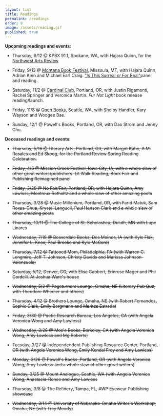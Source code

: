 ```yaml
---
layout: list
title: Readings
permalink: /readings
order: 9
image: /assets/reading.gif
published: true
---
```

**Upcoming readings and events:**

- Thursday, 9/12 @ KPBX 91.1, Spokane, WA, with Hajara Quinn, for the [Northwest Arts Review](https://www.spokanepublicradio.org/programs/northwest-arts-review)

- Friday, 9/13 @ [Montana Book Festival,](https://www.montanabookfestival.org/) Missoula, MT, with Hajara Quinn, Adrian Kien and Michael Earl Craig. ["Is This Surreal or For Real"]( https://montanabookfestival2019.sched.com/event/TP1d/poets-panel-is-this-surreal-or-for-real)panel and reading. 

- Saturday, 11/2 @ [Cardinal Club,](http://www.cardinalclubportland.com/home.html) Portland, OR, with Justin Rigamonti, Rachel Springer and Veronica Martin. _Fur Not Light_ book release reading/launch.

- Friday, 11/8 @ [Open Books,](http://www.openpoetrybooks.com/event/reading-with-jeff-alessandrelli-kary-wayson-shelby-handler-woogee-bae/) Seattle, WA, with Shelby Handler, Kary Wayson and Woogee Bae. 

- Sunday, 12/1 @ Powell's Books, Portland, OR, with Dao Strom and Jenny Chu.

**Deceased readings and events:**

- ~~Thursday, 5/16 @ Literary Arts, Portland, OR, with Margot Kahn, A.M. Rosales and Ed Skoog, for the Portland Review Spring Reading Celebration.~~

- ~~Friday, 4/5 @ Mission Creek Festival, Iowa City, IA, with a whole slaw of other great writers/publishers. Lit Walk Reading, Book Fair and Publishing Reimagined panel~~

- ~~Friday, 3/29 @ No Fair/Fair, Portland, OR, with Hajara Quinn, Amy Lawless, Montreux Rotholtz and a whole slaw of other amazing poets~~

- ~~Thursday, 3/28 @ Music Millenium, Portland, OR, with Farid  Matuk, Sam Roxas-Chua, Krystal Languell, Paul Hanson Clark and a whole slaw of other amazing poets~~

-  ~~Thursday, 10/11 @ The College of St. Scholastica, Duluth, MN with Lupe Linares~~

- ~~Wednesday, 7/18 @ Beaverdale Books, Des Moines, IA (with Kyle Flak, Jennifer L. Knox, Paul Brooke and Kyle McCord)~~ 

- ~~Thursday, 7/12 @ Tattooed Mom, Philadelphia, PA (with Warren C. Longmire, Jeff T. Johnson, Christy Davids and Marissa Johnson-Valenzuela)~~

- ~~Saturday, 5/12, Denver, CO, with Elisa Gabbert, Erinrose Mager and Phil Cordelli. At Joshua Ware's house~~

- ~~Wednesday, 5/2 @ Pageturners Lounge, Omaha, NE (Literary Pub Quz, with Theodore Wheeler and others)~~

- ~~Thursday, 4/12 @ Brothers Lounge, Omaha, NE (with Robert Fernandez, Sophie Clark, Emily Borgmann and Maritza Estrada)~~

- ~~Friday, 3/30 @ Poetic Research Bureau, Los Angeles, CA (with Angela Veronica Wong and Amy Lawless)~~

- ~~Wednesday, 3/28 @ Moe's Books, Berkeley, CA (with Angela Veronica Wong, Amy Lawless and Mg Roberts)~~

- ~~Tuesday, 3/27 @ Independendent Publishing Resource Center, Portland, OR (with Angela Veronica Wong, Emily Kendal Frey and Amy Lawless)~~

- ~~Monday, 3/26 @ Powell's Books ,Portland, OR (with Angela Veronica Wong, Amy Lawless and a whole slaw of other great writers)~~ 

- ~~Sunday, 3/25 @ Mount Analogue, Seattle, WA (with Angela Veronica Wong, Anastacia-Renee and Amy Lawless~~

- ~~Thursday, 3/8 @ The Refinery, Tampa, FL, AWP Eyewear Publishing showcase~~

- ~~Wednesday, 3/14 @ University of Nebraska-Omaha Writer's Workshop, Omaha, NE (with Trey Moody)~~
